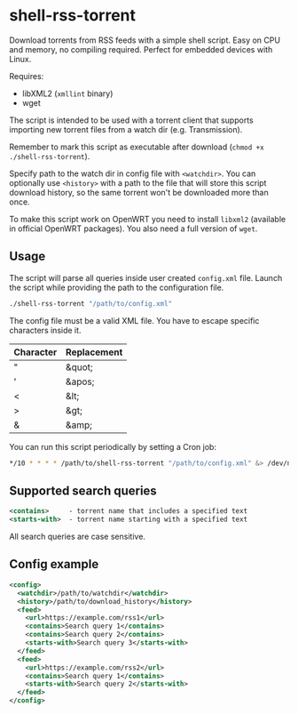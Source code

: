 # shell-rss-torrent
Download torrents from RSS feeds with a simple shell script. Easy on CPU and memory, no compiling required. Perfect for embedded devices with Linux.

Requires:
* libXML2 (`xmllint` binary)
* wget

The script is intended to be used with a torrent client that supports importing new torrent files from a watch dir (e.g. Transmission).

Remember to mark this script as executable after download (`chmod +x ./shell-rss-torrent`).

Specify path to the watch dir in config file with `<watchdir>`. You can optionally use `<history>` with a path to the file that will store this script download history, so the same torrent won't be downloaded more than once.

To make this script work on OpenWRT you need to install `libxml2` (available in official OpenWRT packages). You also need a full version of `wget`.

## Usage
The script will parse all queries inside user created `config.xml` file. Launch the script while providing the path to the configuration file.

```sh
./shell-rss-torrent "/path/to/config.xml"
```

The config file must be a valid XML file. You have to escape specific characters inside it.

|Character|Replacement|
|---------|-----------|
|"        |\&quot;    |
|'        |\&apos;    |
|<        |\&lt;      |
|>        |\&gt;      |
|&        |\&amp;     |

You can run this script periodically by setting a Cron job:
```sh
*/10 * * * * /path/to/shell-rss-torrent "/path/to/config.xml" &> /dev/null
```

## Supported search queries
```xml
<contains>     - torrent name that includes a specified text
<starts-with>  - torrent name starting with a specified text
```

All search queries are case sensitive.

## Config example
```xml
<config>
  <watchdir>/path/to/watchdir</watchdir>
  <history>/path/to/download_history</history>
  <feed>
    <url>https://example.com/rss1</url>
    <contains>Search query 1</contains>
    <contains>Search query 2</contains>
    <starts-with>Search query 3</starts-with>
  </feed>
  <feed>
    <url>https://example.com/rss2</url>
    <contains>Search query 1</contains>
    <starts-with>Search query 2</starts-with>
  </feed>
</config>
```
